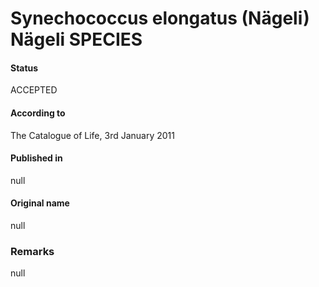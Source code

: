 # Synechococcus elongatus (Nägeli) Nägeli SPECIES

#### Status
ACCEPTED

#### According to
The Catalogue of Life, 3rd January 2011

#### Published in
null

#### Original name
null

### Remarks
null